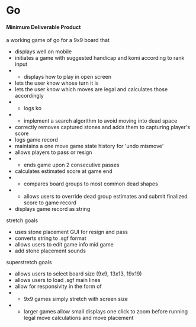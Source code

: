 # Go 
#### Minimum Deliverable Product

a working game of go for a 9x9 board that
* displays well on mobile
* initiates a game with suggested handicap and komi according to rank input
* * displays how to play in open screen
* lets the user know whose turn it is
* lets the user know which moves are legal and calculates those accordingly
* * logs ko
* * implement a search algorithm to avoid moving into dead space
* correctly removes captured stones and adds them to capturing player's score
* logs game record
* maintains a one move game state history for 'undo mismove'
* allows players to pass or resign
* * ends game upon 2 consecutive passes
* calculates estimated score at game end
* * compares board groups to most common dead shapes
* * allows users to override dead group estimates and submit finalized score to game record
* displays game record as string

stretch goals
* uses stone placement GUI for resign and pass
* converts string to .sgf format
* allows users to edit game info mid game
* add stone placement sounds
  
superstretch goals
* allows users to select board size (9x9, 13x13, 19x19)
* allows users to load .sgf main lines
* allow for responsivity in the form of
* * 9x9 games simply stretch with screen size
* * larger games allow small displays one click to zoom before running legal move calculations and move placement

<!-- describe go with images of game-->

<!-- List of technologies used -->

<!-- How to play, link to deploy -->

<!-- roadmap -->